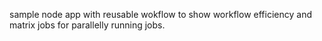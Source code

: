 sample node app with reusable wokflow to show workflow efficiency and matrix jobs for parallelly running jobs. 
